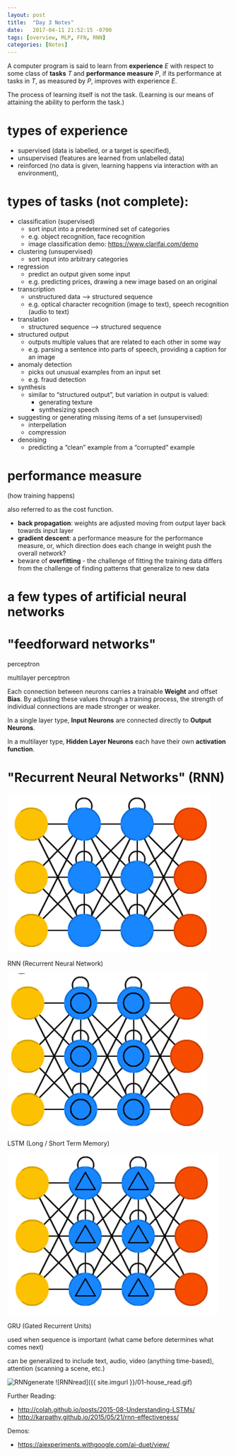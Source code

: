 ```yaml
---
layout: post
title:  "Day 3 Notes"
date:   2017-04-11 21:52:15 -0700
tags: [overview, MLP, FFN, RNN]
categories: [Notes]
---
```


A computer program is said to learn from **experience** *E* with respect to some class of **tasks** *T* and **performance measure** *P*, if its performance at tasks in *T*, as measured by *P*, improves with experience *E*.

The process of learning itself is not the task. (Learning is our means of attaining the ability to perform the task.)

# types of experience
- supervised (data is labelled, or a target is specified), 
- unsupervised (features are learned from unlabelled data) 
- reinforced (no data is given, learning happens via interaction with an environment), 

# types of tasks (not complete):
- classification (supervised)
  - sort input into a predetermined set of categories
  - e.g. object recognition, face recognition
  - image classification demo: https://www.clarifai.com/demo
- clustering (unsupervised)
  - sort input into arbitrary categories
- regression
  - predict an output given some input 
  - e.g. predicting prices, drawing a new image based on an original
- transcription
  - unstructured data  —> structured sequence
  - e.g. optical character recognition (image to text), speech recognition (audio to text)
- translation
  - structured sequence —> structured sequence
- structured output
  - outputs multiple values that are related to each other in some way
  - e.g. parsing a sentence into parts of speech, providing a caption for an image
- anomaly detection
  - picks out unusual examples from an input set
  - e.g. fraud detection
- synthesis
  - similar to “structured output”, but variation in output is valued:
    - generating texture
    - synthesizing speech
- suggesting or generating missing items of a set (unsupervised)
  - interpellation
  - compression
- denoising
  - predicting a “clean” example from a “corrupted” example

# performance measure
(how training happens)

also referred to as the cost function.

- **back propagation**: weights are adjusted moving from output layer back towards input layer
- **gradient descent**: a performance measure for the performance measure, or, which direction does each change in weight push the overall network?
- beware of **overfitting** - the challenge of fitting the training data differs from the challenge of finding patterns that generalize to new data

# a few types of artificial neural networks

# "feedforward networks" 

perceptron

multilayer perceptron

Each connection between neurons carries a trainable **Weight** and offset **Bias**. By adjusting these values through a training process, the strength of individual connections are made stronger or weaker.

In a single layer type, **Input Neurons** are connected directly to **Output Neurons**. 

In a multilayer type, **Hidden Layer Neurons** each have their own **activation function**.

# "Recurrent Neural Networks" (RNN)

![RNN](assets/images/rnn.png)

RNN (Recurrent Neural Network)

![LSTM](assets/images/lstm.png)

LSTM (Long / Short Term Memory)

![GRU](assets/images/gru.png)

GRU (Gated Recurrent Units)

used when sequence is important (what came before determines what comes next)

can be generalized to include text, audio, video (anything time-based), attention (scanning a scene, etc.)

![RNNgenerate](/findbyimage/assets/images/01-house_generate.gif)
![RNNread]({{ site.imgurl }}/01-house_read.gif)

Further Reading:
- http://colah.github.io/posts/2015-08-Understanding-LSTMs/
- http://karpathy.github.io/2015/05/21/rnn-effectiveness/

Demos:
- https://aiexperiments.withgoogle.com/ai-duet/view/

 





